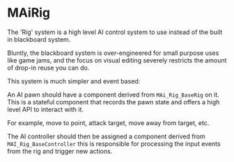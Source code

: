 # MAiRig

The 'Rig' system is a high level AI control system to use instead of the built in blackboard system.

Bluntly, the blackboard system is over-engineered for small purpose uses like game jams, and the
focus on visual editing severely restricts the amount of drop-in reuse you can do.

This system is much simpler and event based:

An AI pawn should have a component derived from `MAi_Rig_BaseRig` on it. This is a stateful component
that records the pawn state and offers a high level API to interact with it.

For example, move to point, attack target, move away from target, etc.

The AI controller should then be assigned a component derived from `MAI_Rig_BaseController` this is
responsible for processing the input events from the rig and trigger new actions.


